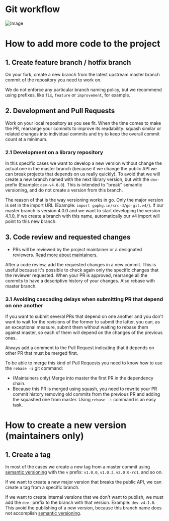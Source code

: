 # Git workflow

![Image](/engineering/images/git-flow-app.png?raw=true)

# How to add more code to the project

## 1. Create feature branch / hotfix branch
On your fork, create a new branch from the latest upstream master branch
commit of the repository you need to work on.

We do not enforce any particular branch naming policy, but we recommend using prefixes, like `fix`, `feature` or `improvement`, for example.

## 2. Development and Pull Requests
Work on your local repository as you see fit. When the time comes to make the PR, rearrange your commits to improve its readability: squash similar or related changes into individual commits and try to keep the overall commit count at a minimum.

### 2.1 Development on a library repository
In this specific cases we want to develop a new version without change the actual one in the master branch (because if we change the public API we can break projects that depends on us really quickly). To avoid that we will create a new branch named with the next library version, but with the `dev-` prefix (Example: `dev-v4.0.0`). This is intended to "break" semantic versioning, and do not create a version from this branch.

The reason of that is the way versioning works in go. Only the major version is set in the import URL (Example: `import gopkg.in/src-d/go-git.v4/`). If our master branch is version 4.0.0 and we want to start developing the version 4.1.0, if we create a branch with this name, automatically our v4 import will point to this new branch.

## 3. Code review and requested changes

- PRs will be reviewed by the project maintainer or a designated reviewers. [Read more about maintainers.](maintainers.md)

After a code review, add the requested changes in a new commit. This is useful
because it's possible to check again only the specific changes that the reviewer
requested. When your PR is approved, rearrange all the commits to have a descriptive history of your changes. Also rebase with master branch.

### 3.1 Avoiding cascading delays when submitting PR that depend on one another
If you want to submit several PRs that depend on one another and you don't want to wait for the revisions of the former to submit the latter, you can, as an exceptional measure, submit them without waiting to rebase them against master, so each of them will depend on the changes of the previous ones.

Always add a comment to the Pull Request indicating that it depends on other PR
that must be merged first.

To be able to merge this kind of Pull Requests you need to know how to use the
`rebase -i` git command:

- (Maintainers only) Merge into master the first PR in the dependency chain.
- Because this PR is merged using squash, you need to rewrite your PR commit
history removing old commits from the previous PR and adding the squashed one from
master. Using `rebase -i` command is an easy task.

# How to create a new version (maintainers only)

## 1. Create a tag
In most of the cases we create a new tag from a master commit using [semantic versioning](http://semver.org/) with the `v` prefix: `v1.0.0`, `v1.0.3`, `v2.0.0-rc1`, and so on.

If we want to create a new major version that breaks the public API, we can create a tag from a specific branch.

If we want to create internal versions that we don't want to publish, we must add the `dev-` prefix to the branch with that version. Example: `dev-v4.1.0`. This avoid the
publishing of a new version, because this branch name does not accomplish [semantic versioning](http://semver.org/).
